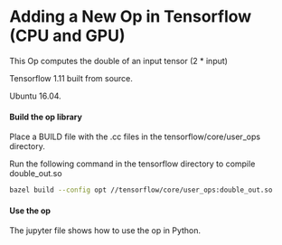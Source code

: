 # Adding a New Op in Tensorflow (CPU and GPU)
This Op computes the double of an input tensor (2 * input)

Tensorflow 1.11 built from source.

Ubuntu 16.04.

#### Build the op library
Place a BUILD file with the .cc files in the tensorflow/core/user_ops directory.

Run the following command in the tensorflow directory to compile double_out.so
```bash
bazel build --config opt //tensorflow/core/user_ops:double_out.so
```

#### Use the op
The jupyter file shows how to use the op in Python.

